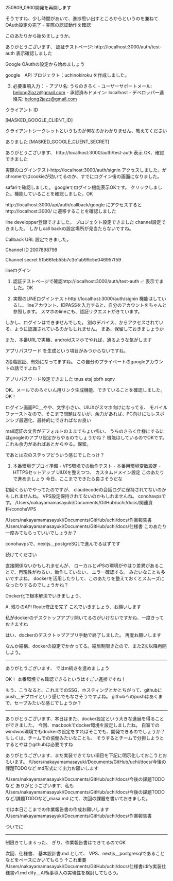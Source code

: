 
250809_0900開発を再開します

そうですね、少し時間があいて、進捗思い出すところからというのを兼ねて
OAuth設定の完了 - 実際の認証動作を確認

このあたりから始めましょうか。


ありがとうございます、
  認証テストページ: http://localhost:3000/auth/test-auth
表示確認しました

Google OAuthの設定から始めましょう


google　API
プロジェクト：uchinokiroku
を作成しました。


  3. 必要事項入力：
    - アプリ名: うちのきろく
    - ユーザーサポートメール: belong2jazz@gmail.com
    - 承認済みドメイン: localhost
    - デベロッパー連絡先: belong2jazz@gmail.com

クライアント ID

[MASKED_GOOGLE_CLIENT_ID]


クライアントシークレットというものが何なのかわかりません、教えてください

ありました
[MASKED_GOOGLE_CLIENT_SECRET]


ありがとうございます、
http://localhost:3000/auth/test-auth
表示
OK、確認できました


実際のログインテストhttp://localhost:3000/auth/signin
  アクセスしました。がchromeではcookieが効いてるのか、すでにログイン後の画面になりました。

safariで確認しました。
googleでログイン機能表示OKです。
クリックしました。機能していることを確認しました。OK


http://localhost:3000/api/auth/callback/google
にアクセスすると
http://localhost:3000/
に遷移することを確認しました


line developper登録できました。
プロジェクト設定できました
channel設定できました。
しかしcall backの設定場所が見当たらないですね。


Callback URL
設定できました。


Channel ID 
2007898798

Channel secret 
51b66feb55b7c3e1ab99c5e046957f59


lineログイン
  1. 認証テストページで確認http://localhost:3000/auth/test-auth
✅ 表示でました。OK

  2. 実際のLINEログインテストhttp://localhost:3000/auth/signin
機能はしているし、lineアカウント、IDPASSを入力すると、自分のアカウントをちゃんと参照します。
スマホのlineにも、認証リクエストがきています。

しかし、ログインはできませんでした。
別のデバイス、からアクセスされている、ように認識されているのかもしれません。
まあ、保留しておきましょうか

また、本番URLで実機、androidスマホでやれば、通るような気がします



アプリパスワード を生成という項目がみつからないですね。


2段階認証、有効になってますね。
この自分のプライベートのgoogleアカウントの話ですよね？

アプリパスワード設定できました
tnus etsj pbfh sqnv



OK、メールでのろぐいん用リンク生成機能、できていることを確認しました。OK！

ログイン画面PC＿やや、文字小さい、UIUXがスマホ向けになってる、
モバイルファーストなので、そこまで問題はないが、余力があれば、PC向けにもレスポンシブ最適化、最終的にできればなお良い

mail認証の文言がデフォルトのままでちょい怖い、
うちのきろく仕様にするにはgoogleのアプリ設定からやるのでしょうかね？
機能はしているのでOKです。
これも余力があればあとからやる。保留。


であとは次のステップどういう感じでしたっけ？


  1. 本番環境デプロイ準備
    - VPS環境での動作テスト
    - 本番用環境変数設定
    - HTTPSセットアップ
UIUXを整えつつ、
カスタムドメイン設定
このあたりで進めましょう
今日、ここまでできたら良さそうだな


初回くらいでやってたのですが、
claudecodeの会話ログに保持されてないのかもしれませんね。
VPS設定保持されてないのかもしれませんね。
conohavpsです。
/Users/nakayamamasayuki/Documents/GitHub/uchi/docs/関連資料/conohaVPS

/Users/nakayamamasayuki/Documents/GitHub/uchi/docs/作業報告書
/Users/nakayamamasayuki/Documents/GitHub/uchi/docs/仕様書
このあたり一度みてもらっていいでしょうか？

conohavpsで、nextjs＿postgreSQLで進んでるはずです


続けてください


直接関係ないかもしれませんが、
ローカルとvPSの環境がやはり差異があることで、再現性がわるい、動作していない、
エラー確認する。
みたいなことも多いですよね。
dockerを活用したりして、このあたりを整えておくとスムーズになったりするのでしょうかね？


Docker化で根本解決でいきましょう、

A. 残りのAPI Route修正を完了
これでいきましょう、お願いします


私がdockerのデスクトップアプリ開いてるのがいけないですかね、一度きっておきますね


はい、dockerのデスクトップアプリ手動で終了しました。
再度お願いします


なんか結構、dockerの設定でかかってる。結局制限きたので、また2次以降再開しよう。


***

ありがとうございます、
ではm続きを進めましょう


OK！
本番環境でも確認できるというはすごい進捗ですね！


もう、こうなると、これまでのSSG、ホスティングとかとちがって、githubにpush＿デプロイという感じでもなさそうですよね。
githubへのpushはあくまで、セーブみたいな感じでしょうか？


***

ありがとうございます、本日はまた、docker設定という大きな進展を得ることができました。
今回、macbookでdocker環境を設定しましたね。
自室でのwindwos環境でもdockerの設定をすればそこでも、開発できるのでしょうか？
もしくは、チームでの協働みたいなことも、
そうするとチームで分担しようとするとやはりgithubは必要ですね


ありがとうございます、まだ実装できてない項目を下記に明示化しておこうとおもいます。
/Users/nakayamamasayuki/Documents/GitHub/uchi/docs/今後の課題TODOなど
md形式にて出力お願いします


/Users/nakayamamasayuki/Documents/GitHub/uchi/docs/今後の課題TODOなど
ありがとうございます、私も
/Users/nakayamamasayuki/Documents/GitHub/uchi/docs/今後の課題TODOなど/課題TODOなど_masa.md
にて、次回の課題を書いておきました。

では本日ここまでの作業報告書の作成お願いします
/Users/nakayamamasayuki/Documents/GitHub/uchi/docs/作業報告書

ついでに



***

制限きてしまｓった、
ぎり、作業報告書はできてるのでOK

次回、仕様書、
基本設計書.md
として、
VPS、nextjs＿postgresqlであることなどをベースにかいてもらう
↑これ重要
/Users/nakayamamasayuki/Documents/GitHub/uchi/docs/仕様書/dify実装仕様書v1.md
dify＿AI執事導入の実現性を検討してもらう。